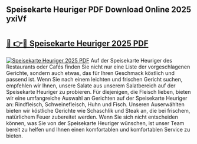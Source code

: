 ## Speisekarte Heuriger PDF Download Online 2025 yxiVf

# <h2><a href="http://gcb6jx9.nevu.top/?p=Speisekarte+Heuriger">🔗 👉🔴 Speisekarte Heuriger 2025 PDF</a></h2>

[![Speisekarte Heuriger 2025 PDF](https://i.imgur.com/dBaPXMq.png)](http://gcb6jx9.nevu.top/?p=Speisekarte+Heuriger)
Auf der Speisekarte Heuriger des Restaurants oder Cafés finden Sie nicht nur eine Liste der vorgeschlagenen Gerichte, sondern auch etwas, das für Ihren Geschmack köstlich und passend ist. Wenn Sie nach einem leichten und frischen Gericht suchen, empfehlen wir Ihnen, unsere Salate aus unserem Salatbereich auf der Speisekarte Heuriger zu probieren. Für diejenigen, die Fleisch lieben, bieten wir eine umfangreiche Auswahl an Gerichten auf der Speisekarte Heuriger an: Rindfleisch, Schweinefleisch, Huhn und Fisch. Unseren Auserwählten bieten wir köstliche Gerichte wie Schaschlik und Steak an, die bei frischem, natürlichem Feuer zubereitet werden. Wenn Sie sich nicht entscheiden können, was Sie von der Speisekarte Heuriger wünschen, ist unser Team bereit zu helfen und Ihnen einen komfortablen und komfortablen Service zu bieten.
